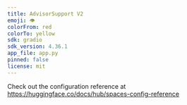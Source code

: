 ```yaml
---
title: AdvisorSupport V2
emoji: 👁
colorFrom: red
colorTo: yellow
sdk: gradio
sdk_version: 4.36.1
app_file: app.py
pinned: false
license: mit
---
```


Check out the configuration reference at https://huggingface.co/docs/hub/spaces-config-reference
